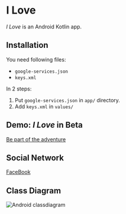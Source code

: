 # I Love
_I Love_ is an Android Kotlin app.

## Installation

You need following files:
 * `google-services.json`
 * `keys.xml`

In 2 steps:
1. Put `google-services.json` in `app/` directory.
2. Add `keys.xml` in `values/`

## Demo: _I Love_ in Beta
[Be part of the adventure](https://www.chillcoding.com/app/ilove/)

## Social Network
[FaceBook](https://www.facebook.com/Jaime.EuAmo/)

## Class Diagram
![Android classdiagram][]


[Android classdiagram]:
https://raw.githubusercontent.com/chillcoding-at-the-beach/my-cute-heart/master/assets/myCuteHeartClassDiagram.png
